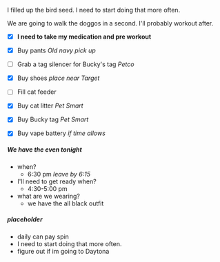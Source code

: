 I filled up the bird seed. I need to start doing that more often.

We are going to walk the doggos in a second. I'll probably workout after.

- [x] **I need to take my medication and pre workout**

- [x] Buy pants _Old navy pick up_
- [ ] Grab a tag silencer for Bucky's tag _Petco_
- [x] Buy shoes _place near Target_
- [ ] Fill cat feeder 
- [x] Buy cat litter _Pet Smart_
- [x] Buy Bucky tag _Pet Smart_
- [x] Buy vape battery _if time allows_

##### We have the even tonight 
- when?
	- 6:30 pm _leave by 6:15_
- I'll need to get ready when?
	- 4:30-5:00 pm
- what are we wearing?  
	- we have the all black outfit 

##### placeholder
- daily can pay spin 
- I need to start doing that more often. 
- figure out if im going to Daytona